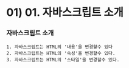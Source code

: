 # 01) 01. 자바스크립트 소개

### 자바스크립트 소개

    1. 자바스크립트는 HTML의 '내용'을 변경할수 있다
    2. 자바스크립트는 HTML의 '속성'을 변경할수 있다.
    3. 자바스크립트는 HTML의 '스타일'을 변경할수 있다.

